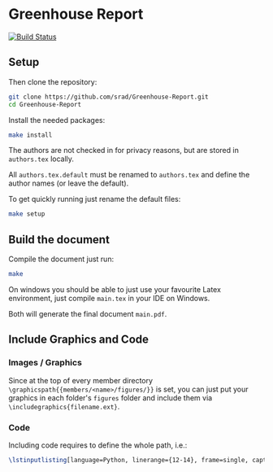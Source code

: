 # Greenhouse Report

[![Build Status](http://sedrad.com:8080/buildStatus/icon?job=Greenhouse-Report)](http://sedrad.com:8080/job/Greenhouse-Report/)

## Setup

Then clone the repository:

```bash
git clone https://github.com/srad/Greenhouse-Report.git
cd Greenhouse-Report
```

Install the needed packages:

```bash
make install
```

The authors are not checked in for privacy reasons, but are stored in `authors.tex` locally.

All `authors.tex.default` must be renamed to `authors.tex` and define the author names (or leave the default).

To get quickly running just rename the default files:

```bash
make setup
```

## Build the document

Compile the document just run:

```bash
make
```

On windows you should be able to just use your favourite Latex environment, just compile `main.tex` in your IDE on Windows.

Both will generate the final document `main.pdf`.

## Include Graphics and Code

### Images / Graphics

Since at the top of every member directory `\graphicspath{{members/<name>/figures/}}` is set,
you can just put your graphics in each folder's `figures` folder and include them via `\includegraphics{filename.ext}`.

### Code

Including code requires to define the whole path, i.e.:

```latex
\lstinputlisting[language=Python, linerange={12-14}, frame=single, caption = Given a folder \textit{directory\_im} containing obj files a specific number of plants are randomly selected ]{members/cm/import_plants.py}\vspace{5pt}
```
